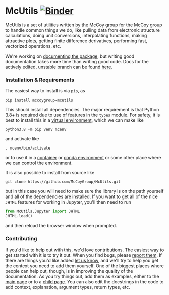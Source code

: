 # McUtils [![Binder](https://mybinder.org/badge_logo.svg)](https://mybinder.org/v2/gh/mccoygroup/binder-mcutils/master?urlpath=git-pull%3Frepo%3Dhttps%253A%252F%252Fgithub.com%252Fmccoygroup%252FMcUtils%26urlpath%3Dlab%252Ftree%252FMcUtils%252Fbinder%252Findex.ipynb%26branch%3Dmaster)

McUtils is a set of utilities written by the McCoy group for the McCoy group to handle common things we do, like pulling data from electronic structure calculations, doing unit conversions, interpolating functions, making attractive plots, getting finite difference derivatives, performing fast, vectorized operations, etc.

We're working on [documenting the package](https://mccoygroup.github.io/References/Documentation/McUtils.html), but writing good documentation takes more time than writing good code.
Docs for the actively edited, unstable branch can be found [here](https://mccoygroup.github.io/McUtils).

### Installation & Requirements

The easiest way to install is via `pip`, as

```lang-shell
pip install mccoygroup-mcutils
```

This should install all dependencies. 
The major requirement is that Python 3.8+ is required due to use of features in the `types` module.
For safety, it is best to install this in a [virtual environment](https://docs.python.org/3.8/tutorial/venv.html), which we can make like

```lang-shell
python3.8 -m pip venv mcenv
```

and activate like

```lang-shell
. mcenv/bin/activate
```

or to use it in a [container](https://www.docker.com/) or [conda environment](https://docs.conda.io/projects/conda/en/latest/user-guide/tasks/manage-environments.html) or some other place where we can control the environment.

It is also possible to install from source like

```lang-shell
git clone https://github.com/McCoyGroup/McUtils.git
```

but in this case you will need to make sure the library is on the path yourself and all of the dependencies are installed.
If you want to get all of the nice `JHTML` features for working in Jupyter, you'll then need to run

```python
from McUtils.Jupyter import JHTML
JHTML.load()
```

and then reload the browser window when prompted.

### Contributing

If you'd like to help out with this, we'd love contributions.
The easiest way to get started with it is to try it out.
When you find bugs, please [report them](https://github.com/McCoyGroup/McUtils/issues/new?title=Bug%20Found:&labels=bug). 
If there are things you'd like added [let us know](https://github.com/McCoyGroup/McUtils/issues/new?title=Feature%20Request:&labels=enhancement), and we'll try to help you get the context you need to add them yourself.
One of the biggest places where people can help out, though, is in improving the quality of the documentation.
As you try things out, add them as examples, either to the [main page](https://mccoygroup.github.io/References/Documentation/McUtils.html#examples) or to a [child page](https://mccoygroup.github.io/References/Documentation/McUtils/Plots/Plots/Plot.html#examples).
You can also edit the docstrings in the code to add context, explanation, argument types, return types, etc.